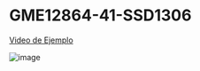 # GME12864-41-SSD1306


[Video de Ejemplo](https://youtu.be/ABMNESjkawc)


![image](https://user-images.githubusercontent.com/38069658/157344457-b23a4d5d-eb83-4be8-bfa5-7824244cbd81.png)
